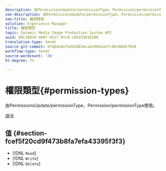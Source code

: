 ```yaml
---
description: 由PermissionsUpdate/permissionType、Permission/permissionType使用。
seo-description: 由PermissionsUpdate/permissionType、Permission/permissionType使用。
seo-title: 權限類型
solution: Experience Manager
title: 權限類型
topic: Dynamic Media Image Production System API
uuid: 08c24010-489f-452f-9fc0-c65d33816200
translation-type: tm+mt
source-git-commit: 97a84e8e7edd3d834ca42069eae7c09c00d57938
workflow-type: tm+mt
source-wordcount: '26'
ht-degree: 7%

---
```



# 權限類型{#permission-types}

由PermissionsUpdate/permissionType、Permission/permissionType使用。

語法

## 值 {#section-fcef5f20cd9f473b8fa7efa43395f3f3}

* [!DNL `Read`]
* [!DNL `Write`]
* [!DNL `Delete`]

